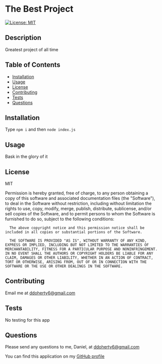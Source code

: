 # The Best Project

  [![License: MIT](https://img.shields.io/badge/License-MIT-yellow.svg)](https://opensource.org/licenses/MIT)

  ## Description
  
  Greatest project of all time

  ## Table of Contents
  
  - [Installation](#installation)
  - [Usage](#usage)
  - [License](#license)
  - [Contributing](#contributing)
  - [Tests](#tests)
  - [Questions](#questions)
  
  ## Installation

  Type `npm i` and then `node index.js`

  ## Usage

  Bask in the glory of it

  ## License

  MIT

  Permission is hereby granted, free of charge, to any person obtaining a copy of this software and associated documentation files (the "Software"), to deal in the Software without restriction, including without limitation the rights to use, copy, modify, merge, publish, distribute, sublicense, and/or sell copies of the Software, and to permit persons to whom the Software is furnished to do so, subject to the following conditions:

      The above copyright notice and this permission notice shall be included in all copies or substantial portions of the Software.
      
      THE SOFTWARE IS PROVIDED "AS IS", WITHOUT WARRANTY OF ANY KIND, EXPRESS OR IMPLIED, INCLUDING BUT NOT LIMITED TO THE WARRANTIES OF MERCHANTABILITY, FITNESS FOR A PARTICULAR PURPOSE AND NONINFRINGEMENT. IN NO EVENT SHALL THE AUTHORS OR COPYRIGHT HOLDERS BE LIABLE FOR ANY CLAIM, DAMAGES OR OTHER LIABILITY, WHETHER IN AN ACTION OF CONTRACT, TORT OR OTHERWISE, ARISING FROM, OUT OF OR IN CONNECTION WITH THE SOFTWARE OR THE USE OR OTHER DEALINGS IN THE SOFTWARE.
      
      

  ## Contributing

  Email me at ddoherty6@gmail.com

  ## Tests

  No testing for this app

  ## Questions

  Please send any questions to me, Daniel, at [ddoherty6@gmail.com](mailto:ddoherty6@gmail.com)

  You can find this application on my [GitHub profile](https://github.com/ddoherty6/)
  
